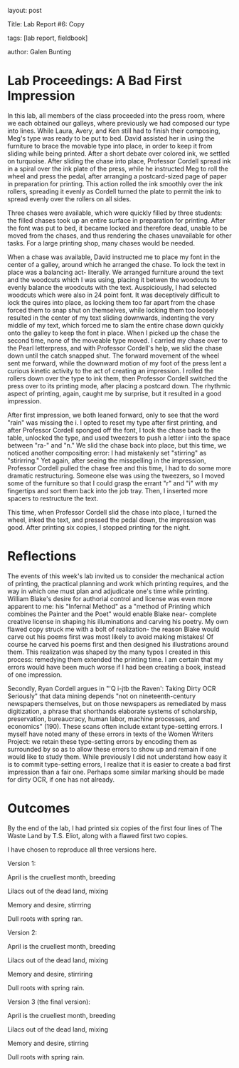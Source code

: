layout: post

Title: Lab Report #6: Copy

tags: [lab report, fieldbook]

author: Galen Bunting

# Lab Proceedings: A Bad First Impression

In this lab, all members of the class proceeded into the press room, where we each obtained our galleys, where previously we had composed our 
type into lines. While Laura, Avery, and Ken still had to finish their composing, Meg's type was ready to be put to bed. David assisted her in 
using the furniture to brace the movable type into place, in order to keep it from sliding while being printed. After a short debate over colored 
ink, we settled on turquoise. After sliding the chase into place, Professor Cordell spread ink in a spiral over the ink plate of the press,
while he instructed Meg to roll the wheel and press the pedal, after arranging a postcard-sized page of paper in preparation for printing. 
This action rolled the ink smoothly over the ink rollers, spreading it evenly as Cordell turned the plate to permit the ink to spread evenly 
over the rollers on all sides. 

Three chases were available, which were quickly filled by three students: the filled chases took up an entire surface in preparation for printing. 
After the font was put to bed, it became locked and therefore dead, unable to be moved from the chases, and thus rendering the chases unavailable
for other tasks. For a large printing shop, many chases would be needed. 

When a chase was available, David instructed me to place my font in the center of a galley, around which he arranged the chase. To lock the text
in place was a balancing act- literally. We arranged furniture around the text and the woodcuts which I was using, placing it betwen the woodcuts 
to evenly balance the woodcuts with the text. Auspiciously, I had selected woodcuts which were also in 24 point font. It was deceptively difficult to 
lock the quires into place, as locking them too far apart from the chase forced them to snap shut on themselves, while locking them too loosely 
resulted in the center of my text sliding downwards, indenting the very middle of my text, which forced me to slam the entire chase down quickly 
onto the galley to keep the font in place. When I picked up the chase the second time, none of the moveable type moved. I carried my chase over 
to the Pearl letterpress, and with Professor Cordell's help, we slid the chase down until the catch snapped shut. The forward movement of the 
wheel sent me forward, while the downward motion of my foot of the press lent a curious kinetic activity to the act of creating an impression. 
I rolled the rollers down over the type to ink them, then Professor Cordell switched the press over to its printing mode, after placing a 
postcard down. The rhythmic aspect of printing, again, caught me by surprise, but it resulted in a good impression. 

After first impression, we both leaned forward, only to see that the word "rain" was missing the i. I opted to reset my type after first printing, 
and after Professor Cordell sponged off the font, I took the chase back to the table, unlocked the type, and used tweezers to push a letter i
into the space between "ra-" and "n." We slid the chase back into place, but this time, we noticed another compositing error: I had 
mistakenly set "stirring" as "stirirring." Yet again, after seeing the misspelling in the impression, Professor Cordell pulled the chase free
and this time, I had to do some more dramatic restructuring. Someone else was using the tweezers, so I moved some of the furniture so that I 
could grasp the errant "r" and "i" with my fingertips and sort them back into the job tray. Then, I inserted more spacers to restructure the text. 

This time, when Professor Cordell slid the chase into place, I turned the wheel, inked the text, and pressed the pedal down, the impression was 
good. After printing six copies, I stopped printing for the night.

# Reflections

The events of this week's lab invited us to consider the mechanical action of printing, the practical planning and work which printing requires, 
and the way in which one must plan and adjudicate one's time while printing. William Blake's desire for authorial control and license was 
even more apparent to me: his "Infernal Method" as a "method of Printing which combines the Painter and the Poet" would enable Blake near-
complete creative license in shaping his illuminations and carving his poetry. My own flawed copy struck me with a bolt of realization- 
the reason Blake would carve out his poems first was most likely to avoid making mistakes! Of course he carved his poems first and then 
designed his illustrations around them. This realization was shaped by the many typos I created in this process: remedying them extended the printing time. I am certain that my errors would have been much worse if I had been creating a book, instead of one impression.

Secondly, Ryan Cordell argues in  "'Q i-jtb the Raven': Taking Dirty OCR Seriously" that data mining depends "not on nineteenth-century newspapers themselves, but on those newspapers as remediated by mass digitization, a phrase that shorthands elaborate systems of scholarship, preservation, bureaucracy, human labor, machine processes, and economics" (190). These scans often include extant type-setting errors. I myself have noted many of these errors in texts of the Women Writers Project: we retain these type-setting errors by encoding them as <sic></sic><corr></corr> surrounded by <choice> so as to allow these errors to show up and remain if one would like to study them. While 
previously I did not understand how easy it is to commit type-setting errors, I realize that it is easier to create a bad first impression
than a fair one. Perhaps some similar marking should be made for dirty OCR, if one has not already. 

# Outcomes 

By the end of the lab, I had printed six copies of the first four lines of The Waste Land by T.S. Eliot, along with a flawed first two copies. 

I have chosen to reproduce all three versions here. 

Version 1: 

April is the cruellest month, breeding 

Lilacs out of the dead land, mixing 

Memory and desire, stirrring 

Dull roots with spring ran. 


Version 2: 

April is the cruellest month, breeding 

Lilacs out of the dead land, mixing 

Memory and desire, stirriring 

Dull roots with spring rain. 


Version 3 (the final version): 

April is the cruellest month, breeding 

Lilacs out of the dead land, mixing 

Memory and desire, stirring 

Dull roots with spring rain. 
